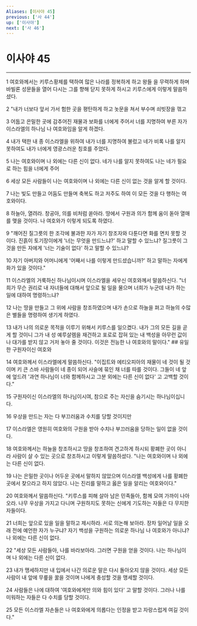 ```yaml
---
Aliases: [이사야 45]
previous: ['사 44']
up: ['이사야']
next: ['사 46']
---
```

# 이사야 45

***


1 여호와께서는 키루스황제를 택하여 많은 나라를 정복하게 하고 왕들 을 무력하게 하며 바빌론 성문들을 열어 다시는 그를 향해 닫지 못하게 하시고 키루스에게 이렇게 말씀하셨다. 

2 "내가 너보다 앞서 가서 험한 곳을 평탄하게 하고 놋문을 쳐서 부수며 쇠빗장을 꺾고 

3 어둡고 은밀한 곳에 감추어진 재물과 보화를 너에게 주어서 너를 지명하여 부른 자가 이스라엘의 하나님 나 여호와임을 알게 하겠다. 

4 내가 택한 내 종 이스라엘을 위하여 내가 너를 지명하여 불렀고 네가 비록 나를 알지 못하여도 내가 너에게 영광스러운 칭호를 주었다. 

5 나는 여호와이며 나 외에는 다른 신이 없다. 네가 나를 알지 못하여도 나는 네가 필요로 하는 힘을 너에게 주어 

6 세상 모든 사람들이 나는 여호와이며 나 외에는 다른 신이 없는 것을 알게 할 것이다. 

7 나는 빛도 만들고 어둠도 만들며 축복도 하고 저주도 하여 이 모든 것을 다 행하는 여호와이다. 

8 하늘아, 열려라. 창공아, 의를 비처럼 쏟아라. 땅에서 구원과 의가 함께 움이 돋아 열매를 맺을 것이다. 나 여호와가 이렇게 되도록 하였다. 

9 "깨어진 질그릇의 한 조각에 불과한 자가 자기 창조자와 다툰다면 화를 면치 못할 것이다. 진흙이 토기장이에게 '너는 무엇을 만드느냐?' 하고 말할 수 있느냐? 질그릇이 그것을 만든 자에게 '너는 기술이 없다' 하고 말할 수 있느냐? 

10 자기 아버지와 어머니에게 '어째서 나를 이렇게 만드셨습니까?' 하고 말하는 자에게 화가 있을 것이다." 

11 이스라엘의 거룩하신 하나님이시며 이스라엘을 세우신 여호와께서 말씀하신다. "너희가 무슨 권리로 내 자녀들에 대해서 앞으로 될 일을 물으며 너희가 누군데 내가 하는 일에 대하여 명령하느냐? 

12 나는 땅을 만들고 그 위에 사람을 창조하였으며 내가 손으로 하늘을 펴고 하늘의 수많은 별들을 명령하여 생기게 하였다. 

13 내가 나의 의로운 목적을 이루기 위해서 키루스를 일으켰다. 내가 그의 모든 길을 곧게 할 것이니 그가 내 성 예루살렘을 재건하고 포로로 잡혀 있는 내 백성을 아무런 값이나 대가를 받지 않고 거저 놓아 줄 것이다. 이것은 전능한 나 여호와의 말이다." ## 유일한 구원자이신 여호와 

14 여호와께서 이스라엘에게 말씀하신다. "이집트와 에티오피아의 재물이 네 것이 될 것이며 키 큰 스바 사람들이 네 종이 되어 사슬에 묶인 채 너를 따를 것이다. 그들이 네 앞에 엎드려 '과연 하나님이 너와 함께하시고 그분 외에는 다른 신이 없다' 고 고백할 것이다." 

15 구원자이신 이스라엘의 하나님이시여, 참으로 주는 자신을 숨기시는 하나님이십니다. 

16 우상을 만드는 자는 다 부끄러움과 수치를 당할 것이지만 

17 이스라엘은 영원히 여호와의 구원을 받아 수치나 부끄러움을 당하는 일이 없을 것이다. 

18 여호와께서는 하늘을 창조하시고 땅을 창조하여 견고하게 하시되 황폐한 곳이 아니라 사람이 살 수 있는 곳으로 창조하시고 이렇게 말씀하셨다. "나는 여호와이며 나 외에는 다른 신이 없다. 

19 나는 은밀한 곳이나 어두운 곳에서 말하지 않았으며 이스라엘 백성에게 나를 황폐한 곳에서 찾으라고 하지 않았다. 나는 진리를 말하고 옳은 일을 알리는 여호와이다." 

20 여호와께서 말씀하신다. "키루스를 피해 살아 남은 민족들아, 함께 모여 가까이 나아오라. 나무 우상을 가지고 다니며 구원하지도 못하는 신에게 기도하는 자들은 다 무지한 자들이다. 

21 너희는 앞으로 있을 일을 말하고 제시하라. 서로 의논해 보아라. 장차 일어날 일을 오래 전에 예언한 자가 누구냐? 자기 백성을 구원하는 의로운 하나님 나 여호와가 아니냐? 나 외에는 다른 신이 없다. 

22 "세상 모든 사람들아, 나를 바라보아라. 그러면 구원을 얻을 것이다. 나는 하나님이며 나 외에는 다른 신이 없다. 

23 내가 맹세하지만 내 입에서 나간 의로운 말은 다시 돌아오지 않을 것이다. 세상 모든 사람이 내 앞에 무릎을 꿇을 것이며 나에게 충성할 것을 맹세할 것이다. 

24 사람들은 나에 대하여 '여호와에게만 의와 힘이 있다' 고 말할 것이다. 그러나 나를 미워하는 자들은 다 수치를 당할 것이다. 

25 모든 이스라엘 자손들은 나 여호와에게 의롭다는 인정을 받고 자랑스럽게 여길 것이다."
